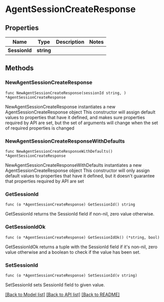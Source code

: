 # AgentSessionCreateResponse

## Properties

Name | Type | Description | Notes
------------ | ------------- | ------------- | -------------
**SessionId** | **string** |  | 

## Methods

### NewAgentSessionCreateResponse

`func NewAgentSessionCreateResponse(sessionId string, ) *AgentSessionCreateResponse`

NewAgentSessionCreateResponse instantiates a new AgentSessionCreateResponse object
This constructor will assign default values to properties that have it defined,
and makes sure properties required by API are set, but the set of arguments
will change when the set of required properties is changed

### NewAgentSessionCreateResponseWithDefaults

`func NewAgentSessionCreateResponseWithDefaults() *AgentSessionCreateResponse`

NewAgentSessionCreateResponseWithDefaults instantiates a new AgentSessionCreateResponse object
This constructor will only assign default values to properties that have it defined,
but it doesn't guarantee that properties required by API are set

### GetSessionId

`func (o *AgentSessionCreateResponse) GetSessionId() string`

GetSessionId returns the SessionId field if non-nil, zero value otherwise.

### GetSessionIdOk

`func (o *AgentSessionCreateResponse) GetSessionIdOk() (*string, bool)`

GetSessionIdOk returns a tuple with the SessionId field if it's non-nil, zero value otherwise
and a boolean to check if the value has been set.

### SetSessionId

`func (o *AgentSessionCreateResponse) SetSessionId(v string)`

SetSessionId sets SessionId field to given value.



[[Back to Model list]](../README.md#documentation-for-models) [[Back to API list]](../README.md#documentation-for-api-endpoints) [[Back to README]](../README.md)


